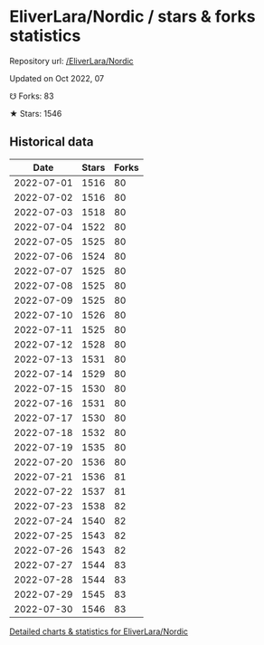 # EliverLara/Nordic / stars & forks statistics

Repository url: [/EliverLara/Nordic](https://github.com/EliverLara/Nordic)

Updated on Oct 2022, 07

☋ Forks: 83

★ Stars: 1546

## Historical data
| Date | Stars | Forks |
|------|-------|-------|
| 2022-07-01 | 1516 | 80 | 
| 2022-07-02 | 1516 | 80 | 
| 2022-07-03 | 1518 | 80 | 
| 2022-07-04 | 1522 | 80 | 
| 2022-07-05 | 1525 | 80 | 
| 2022-07-06 | 1524 | 80 | 
| 2022-07-07 | 1525 | 80 | 
| 2022-07-08 | 1525 | 80 | 
| 2022-07-09 | 1525 | 80 | 
| 2022-07-10 | 1526 | 80 | 
| 2022-07-11 | 1525 | 80 | 
| 2022-07-12 | 1528 | 80 | 
| 2022-07-13 | 1531 | 80 | 
| 2022-07-14 | 1529 | 80 | 
| 2022-07-15 | 1530 | 80 | 
| 2022-07-16 | 1531 | 80 | 
| 2022-07-17 | 1530 | 80 | 
| 2022-07-18 | 1532 | 80 | 
| 2022-07-19 | 1535 | 80 | 
| 2022-07-20 | 1536 | 80 | 
| 2022-07-21 | 1536 | 81 | 
| 2022-07-22 | 1537 | 81 | 
| 2022-07-23 | 1538 | 82 | 
| 2022-07-24 | 1540 | 82 | 
| 2022-07-25 | 1543 | 82 | 
| 2022-07-26 | 1543 | 82 | 
| 2022-07-27 | 1544 | 83 | 
| 2022-07-28 | 1544 | 83 | 
| 2022-07-29 | 1545 | 83 | 
| 2022-07-30 | 1546 | 83 | 


[Detailed charts & statistics for EliverLara/Nordic](https://reviewgithub.com/rep/EliverLara/Nordic)
